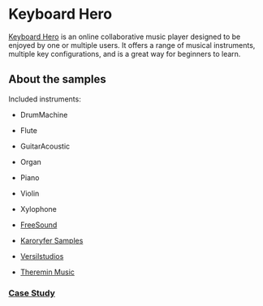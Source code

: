 # Keyboard Hero

  [Keyboard Hero](https://shared-piano-app.herokuapp.com/) is an online collaborative music player designed to be enjoyed by one or multiple users. It offers a range of musical instruments, multiple key configurations, and is a great way for beginners to learn.

## About the samples

Included instruments:

- DrumMachine
- Flute
- GuitarAcoustic
- Organ
- Piano
- Violin
- Xylophone

- [FreeSound](https://freesound.org)
- [Karoryfer Samples](https://www.karoryfer.com/karoryfer-samples)
- [Versilstudios](http://vis.versilstudios.net/vsco-community.html)
- [Theremin Music](http://theremin.music.uiowa.edu/)

### [Case Study](https://jarritalicea.medium.com/keyboard-hero-f6a66bb4c1e6)
